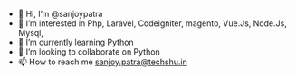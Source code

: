 - 👋 Hi, I’m @sanjoypatra
- 👀 I’m interested in Php, Laravel, Codeigniter, magento, Vue.Js, Node.Js, Mysql,
- 🌱 I’m currently learning Python
- 💞️ I’m looking to collaborate on Python
- 📫 How to reach me sanjoy.patra@techshu.in

<!---
sanjoypatra/sanjoypatra is a ✨ special ✨ repository because its `README.md` (this file) appears on your GitHub profile.
You can click the Preview link to take a look at your changes.
--->
